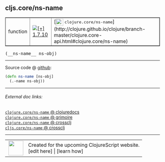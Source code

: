 ## cljs.core/ns-name



 <table border="1">
<tr>
<td>function</td>
<td><a href="https://github.com/cljsinfo/cljs-api-docs/tree/1.7.10"><img valign="middle" alt="[+] 1.7.10" title="Added in 1.7.10" src="https://img.shields.io/badge/+-1.7.10-lightgrey.svg"></a> </td>
<td>
[<img height="24px" valign="middle" src="http://i.imgur.com/1GjPKvB.png"> <samp>clojure.core/ns-name</samp>](http://clojure.github.io/clojure/branch-master/clojure.core-api.html#clojure.core/ns-name)
</td>
</tr>
</table>


 <samp>
(__ns-name__ ns-obj)<br>
</samp>

---







Source code @ [github](https://github.com/clojure/clojurescript/blob/r1.7.166/src/main/cljs/cljs/core.cljs#L10201-L10202):

```clj
(defn ns-name [ns-obj]
  (.-name ns-obj))
```

<!--
Repo - tag - source tree - lines:

 <pre>
clojurescript @ r1.7.166
└── src
    └── main
        └── cljs
            └── cljs
                └── <ins>[core.cljs:10201-10202](https://github.com/clojure/clojurescript/blob/r1.7.166/src/main/cljs/cljs/core.cljs#L10201-L10202)</ins>
</pre>

-->

---



###### External doc links:

[`clojure.core/ns-name` @ clojuredocs](http://clojuredocs.org/clojure.core/ns-name)<br>
[`clojure.core/ns-name` @ grimoire](http://conj.io/store/v1/org.clojure/clojure/1.7.0-beta3/clj/clojure.core/ns-name/)<br>
[`clojure.core/ns-name` @ crossclj](http://crossclj.info/fun/clojure.core/ns-name.html)<br>
[`cljs.core/ns-name` @ crossclj](http://crossclj.info/fun/cljs.core.cljs/ns-name.html)<br>

---

 <table>
<tr><td>
<img valign="middle" align="right" width="48px" src="http://i.imgur.com/Hi20huC.png">
</td><td>
Created for the upcoming ClojureScript website.<br>
[edit here] | [learn how]
</td></tr></table>

[edit here]:https://github.com/cljsinfo/cljs-api-docs/blob/master/cljsdoc/cljs.core/ns-name.cljsdoc
[learn how]:https://github.com/cljsinfo/cljs-api-docs/wiki/cljsdoc-files

<!--

This information was too distracting to show to readers, but I'll leave it
commented here since it is helpful to:

- pretty-print the data used to generate this document
- and show how to retrieve that data



The API data for this symbol:

```clj
{:ns "cljs.core",
 :name "ns-name",
 :signature ["[ns-obj]"],
 :history [["+" "1.7.10"]],
 :type "function",
 :full-name-encode "cljs.core/ns-name",
 :source {:code "(defn ns-name [ns-obj]\n  (.-name ns-obj))",
          :title "Source code",
          :repo "clojurescript",
          :tag "r1.7.166",
          :filename "src/main/cljs/cljs/core.cljs",
          :lines [10201 10202]},
 :full-name "cljs.core/ns-name",
 :clj-symbol "clojure.core/ns-name"}

```

Retrieve the API data for this symbol:

```clj
;; from Clojure REPL
(require '[clojure.edn :as edn])
(-> (slurp "https://raw.githubusercontent.com/cljsinfo/cljs-api-docs/catalog/cljs-api.edn")
    (edn/read-string)
    (get-in [:symbols "cljs.core/ns-name"]))
```

-->
